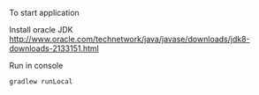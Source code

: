 To start application


Install oracle JDK
http://www.oracle.com/technetwork/java/javase/downloads/jdk8-downloads-2133151.html

Run in console

`gradlew runLocal`